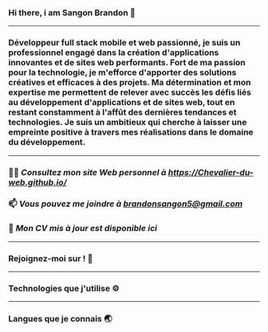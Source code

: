 ### Hi there, i am Sangon Brandon 👋
------------------------------------------------
### Développeur full stack mobile et web passionné, je suis un professionnel engagé dans la création d'applications innovantes et de sites web performants. Fort de ma passion pour la technologie, je m'efforce d'apporter des solutions créatives et efficaces à des projets. Ma détermination et mon expertise me permettent de relever avec succès les défis liés au développement d'applications et de sites web, tout en restant constamment à l'affût des dernières tendances et technologies. Je suis un  ambitieux qui cherche à laisser une empreinte positive à travers mes réalisations dans le domaine du développement.

-------------------------------------------
### 👨‍💻 ***Consultez mon site Web personnel à https://Chevalier-du-web.github.io/***

### 📫 ***Vous pouvez me joindre à brandonsangon5@gmail.com***

### 📜 ***Mon CV mis à jour est disponible ici***

----------------------------------------------
### Rejoignez-moi sur ! 💬


-------------------------------------------
### Technologies que j'utilise ⚙️

------------------------------------------
### Langues que je connais 🌏

<!--
**Chevalier-du-web/Chevalier-du-web** is a ✨ _special_ ✨ repository because its `README.md` (this file) appears on your GitHub profile.


Here are some ideas to get you started:

- 🔭 I’m currently working on ...
- 🌱 I’m currently learning ...
- 👯 I’m looking to collaborate on ...
- 🤔 I’m looking for help with ...
- 💬 Ask me about ...
- 📫 How to reach me: ...
- 😄 Pronouns: ...
- ⚡ Fun fact: ...
-->
